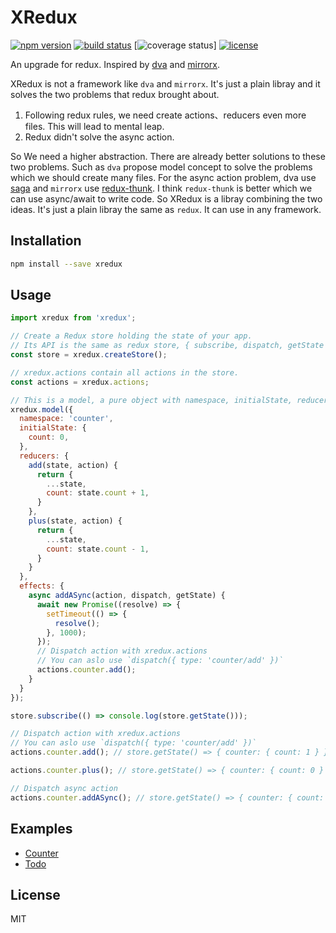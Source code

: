 # XRedux
[![npm version](https://img.shields.io/npm/v/xredux.svg?colorB=007ec6&style=flat-square)](https://www.npmjs.com/package/xredux)
[![build status](https://img.shields.io/travis/beyondxgb/xredux.svg?style=flat-square)](https://travis-ci.org/beyondxgb/xredux)
[![coverage status](https://img.shields.io/coveralls/beyondxgb/xredux.svg?style=flat-square)]
[![license](https://img.shields.io/github/license/beyondxgb/xredux.svg?style=flat-square)](https://github.com/beyondxgb/xredux/blob/master/LICENSE)

An upgrade for redux. Inspired by [dva](https://github.com/dvajs/dva) and [mirrorx](https://github.com/mirrorjs/mirror).

XRedux is not a framework like `dva` and `mirrorx`. It's just a plain libray and it solves the two problems that redux brought about.
  
  1. Following redux rules, we need create actions、reducers even more files. This will lead to mental leap.
  2. Redux didn't solve the async action.

So We need a higher abstraction. There are already better solutions to these two problems. Such as `dva` propose model concept to solve the problems which we should create many files. For the async action problem, dva use [saga](https://github.com/redux-saga/redux-saga) and `mirrorx` use [redux-thunk](https://github.com/reduxjs/redux-thunk). I think `redux-thunk` is better which we can use async/await to write code. So XRedux is a libray combining the two ideas. It's just a plain libray the same as `redux`. It can use in any framework.


## Installation
```bash
npm install --save xredux
```

## Usage

```js
import xredux from 'xredux';

// Create a Redux store holding the state of your app.
// Its API is the same as redux store, { subscribe, dispatch, getState }
const store = xredux.createStore();

// xredux.actions contain all actions in the store.
const actions = xredux.actions;

// This is a model, a pure object with namespace, initialState, reducers, effects.
xredux.model({
  namespace: 'counter',
  initialState: {
    count: 0,
  },
  reducers: {
    add(state, action) {
      return {
        ...state,
        count: state.count + 1,
      }
    },
    plus(state, action) {
      return {
        ...state,
        count: state.count - 1,
      }
    }
  },
  effects: {
    async addASync(action, dispatch, getState) {
      await new Promise((resolve) => {
        setTimeout(() => {
          resolve();
        }, 1000);
      });
      // Dispatch action with xredux.actions
      // You can aslo use `dispatch({ type: 'counter/add' })`
      actions.counter.add();
    }
  }
});

store.subscribe(() => console.log(store.getState()));

// Dispatch action with xredux.actions
// You can aslo use `dispatch({ type: 'counter/add' })`
actions.counter.add(); // store.getState() => { counter: { count: 1 } }

actions.counter.plus(); // store.getState() => { counter: { count: 0 } }

// Dispatch async action
actions.counter.addASync(); // store.getState() => { counter: { count: 1 } }
```

## Examples
* [Counter](https://codesandbox.io/s/n500m9qzjj)
* [Todo](https://codesandbox.io/s/mo680580px)

## License

MIT
